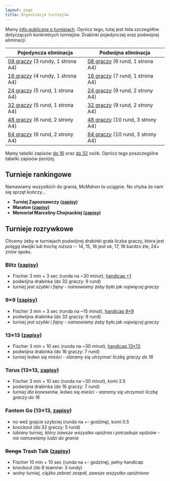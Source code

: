 ```yaml
---
layout: page
title: Organizacja turniejów
---
```


Mamy [info publiczne o turniejach](/turnieje). Oprócz tego, tutaj jest lista szczegółów dotyczących konkretnych turniejów. Drabinki pojedynczej oraz podwójnej eliminacji:

| Pojedyncza eliminacja                                                   | Podwójna eliminacja                                                     |
| ---------------------                                                   | -------------------                                                     |
| [08 graczy](/public/drabinki/single-elim-08.pdf) (3 rundy, 1 strona A4) | [08 graczy](/public/drabinki/double-elim-08.pdf) (6 rund, 1 strona A4)  |
| [16 graczy](/public/drabinki/single-elim-16.pdf) (4 rundy, 1 strona A4) | [16 graczy](/public/drabinki/double-elim-16.pdf) (7 rund, 1 strona A4)  |
| [24 graczy](/public/drabinki/single-elim-24.pdf) (5 rund, 1 strona A4)  | [24 graczy](/public/drabinki/double-elim-24.pdf) (9 rund, 2 strony A4)  |
| [32 graczy](/public/drabinki/single-elim-32.pdf) (5 rund, 1 strona A4)  | [32 graczy](/public/drabinki/double-elim-32.pdf) (9 rund, 2 strony A4)  |
| [48 graczy](/public/drabinki/single-elim-48.pdf) (6 rund, 2 strony A4)  | [48 graczy](/public/drabinki/double-elim-48.pdf) (10 rund, 3 strony A4) |
| [64 graczy](/public/drabinki/single-elim-64.pdf) (6 rund, 2 strony A4)  | [64 graczy](/public/drabinki/double-elim-64.pdf) (10 rund, 3 strony A4) |

Mamy tabelki zapisów [do 16](/public/zapisy/ogolne-zapisy-16.pdf) oraz [do 32](/public/zapisy/ogolne-zapisy-32.pdf) osób. Oprócz tego poszczególne tabelki zapisów poniżej.

## Turnieje rankingowe

Namawiamy wszystkich do grania, McMahon to uciągnie. No chyba że nam się sprzęt kończy...

- **Turniej Zapoznawczy ([zapisy](/public/zapisy/zapisy-zapoznawczy.pdf))**
- **Maraton ([zapisy](/public/zapisy/zapisy-maraton.pdf))**
- **Memoriał Marceliny Chojnackiej ([zapisy](/public/zapisy/zapisy-memorial.pdf))**

## Turnieje rozrywkowe

Chcemy żeby w turniejach podwójnej drabinki grała liczba graczy, która jest *potęgą dwójki lub trochę niższa* -- 14, 15, 16 jest ok, 17, 18 bardzo źle, 24+ znów spoko.

### Blitz ([zapisy](/public/zapisy/zapisy-blitz.pdf))
- Fischer 3 min + 3 sec (runda na ~30 minut), [handicap +1](/public/handi/handi-blitz.pdf)
- podwójna drabinka (do 32 graczy: 9 rund)
- *turniej jest szybki i fajny - namawiamy żeby było jak najwięcej graczy*

### 9&times;9 ([zapisy](/public/zapisy/zapisy-9.pdf))
- Fischer 3 min + 3 sec (runda na ~15 minut), [handicap 9&times;9](/public/handi/handi-9.pdf)
- podwójna drabinka (do 32 graczy: 9 rund)
- *turniej jest szybki i fajny - namawiamy żeby było jak najwięcej graczy*

### 13&times;13 ([zapisy](/public/zapisy/zapisy-13.pdf))
- Fischer 3 min + 10 sec (runda na ~30 minut), [handicap 13&times;13](/public/handi/handi-13.pdf)
- podwójna drabinka (do 16 graczy: 7 rund)
- *turniej ledwo się mieści - staramy się utrzymać liczbę graczy do 16*

### Torus (13&times;13, [zapisy](/public/zapisy/zapisy-torus.pdf))
- Fischer 3 min + 10 sec (runda na ~30 minut), komi 2.5
- podwójna drabinka (do 16 graczy: 7 rund)
- *turniej dla koneserów, ledwo się mieści - staramy się utrzymać liczbę graczy do 16*

### Fantom Go (13&times;13, [zapisy](/public/zapisy/zapisy-fantom.pdf))
- no weź grajcie szybciej (runda na +- godzinę), komi 0.5
- knockout (do 32 graczy: 5 rund)
- *lubiany turniej, który zawsze wszystko opóźnia i potrzebuje sędziów - nie namawiamy ludzi do grania*

### ~~Rengo~~ Trash Talk ([zapisy](/public/zapisy/zapisy-rengo.pdf))
- Fischer 10 min + 10 sec (runda na +- godzinę), pełny handicap
- knockout (do 8 teamów: 3 rundy)
- *wolny turniej, ciężko zebrać zespół, zawsze wszystko opóźnione*
